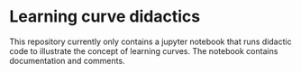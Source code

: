 # Learning curve didactics

This repository currently only contains a jupyter notebook that runs didactic code to illustrate the concept of learning curves. The notebook contains documentation and comments.


